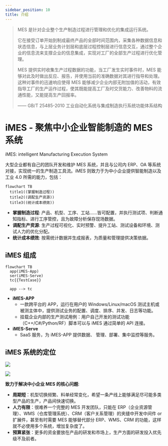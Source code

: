 ```yaml
---
sidebar_position: 10
title: 介绍
---
```


> MES 是针对企业整个生产制造过程进行管理和优化的集成运行系统。
>
> 它在接受订单开始到制成最终产品的全部时间范围内，采集各种数据信息和状态信息，与上层业务计划层和底层过程控制层进行信息交互，通过整个企业的信息流来支撑企业的信息集成，实现对工厂的全部生产过程进行优化管理。
>
> MES 提供实时收集生产过程数据的功能，当工厂发生实时事件时，MES 能够对此及时做出反应、报告，并使用当前的准确数据对其进行指导和处理。这种对事件的迅速响应使得 MES 能够减少企业内部无附加值的活动，有效指导工厂的生产运作过程，使其既能提高工厂及时交货能力、改善物料的流通性能，又能提高生产回报率。
>
> —— GB/T 25485-2010 工业自动化系统与集成制造执行系统功能体系结构

# iMES - 聚焦中小企业智能制造的 MES 系统

iMES: intelligent Manufacturing Execution System

大型企业都有自己的团队开发和维护 MES 系统，并且与公司内 ERP、OA 等系统对接，实现统一的生产制造工具流。iMES 则致力于为中小企业提供智能制造以及工业 4.0 所需的能力，包括：

```mermaid
flowchart TB
  title1((掌握制造过程))
  title2((调配生产资源))
  title3((统计成本绩效))
```

- **掌握制造过程**: 产品、机型、工序、工站……皆可配置，并执行测试项、判断通知指标、进行工序管控，且为故障分析保存现场数据。
- **调配生产资源**: 生产过程可视化、实时预警、提升工站、测试设备和环境、测试人力的优化分配。
- **统计成本绩效**: 按需统计数据并生成报表，为质量和管理提供决策依据。

## iMES 组成

```mermaid
flowchart TB
  app(iMES-App)
  ser(iMES-Serve)
  tc{{TestCase}}

  app --> tc
```

- **iMES-APP**
  - 一款跨平台的 APP，运行在用户的 Windows/Linux/macOS 测试主机或被测主体中，提供测试业务的配置、调度、排序、并发、日志等功能。
  - 挂载企业内部的生产测试用例：用户自己开发的测试功能（C++/C#/Python/RF）脚本可以与 iMES 通过简单的 API 连接。
- **iMES-Serve**
  - SaaS 服务，为 iMES-APP 提供数据、 管理、部署、集中监控等服务。

## iMES 系统的定位

![](@site/static/img/industry.software.png)

![](@site/static/img/industry.software-1.png)

**致力于解决中小企业 MES 的核心问题**:

- **周期短**：机型切换频繁、料单经常变化，希望一条产线上能够满足尽可能多类型产品的生产，产品间快速切换。
- **人力有限**：很难养一个完整的 MES 开发团队，只能在 ERP（企业资源管理）、WMS（仓库管理系统）、CRM（客户关系管理）的夹缝中开发中间件 or 扩展件，甚至有时需要 MES 能够替代部分 ERP、WMS、CRM 的功能，这样就不必使用多个系统，增加复杂度了。
- **预算紧张**：更多的资金要放在产品的研发和市场上，生产方面的研发投入优先级不及前者。
